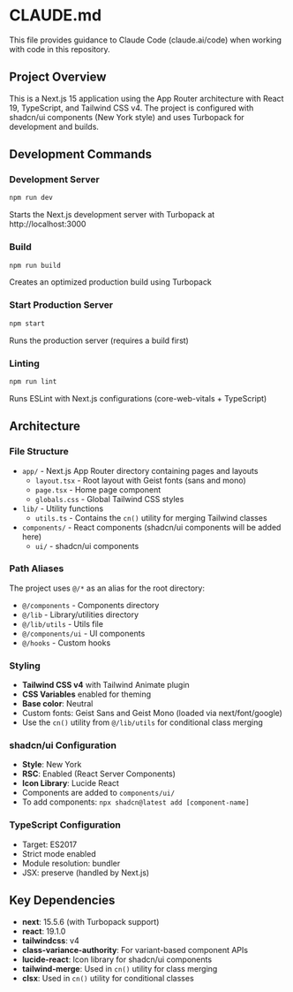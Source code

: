 # CLAUDE.md

This file provides guidance to Claude Code (claude.ai/code) when working with code in this repository.

## Project Overview

This is a Next.js 15 application using the App Router architecture with React 19, TypeScript, and Tailwind CSS v4. The project is configured with shadcn/ui components (New York style) and uses Turbopack for development and builds.

## Development Commands

### Development Server
```bash
npm run dev
```
Starts the Next.js development server with Turbopack at http://localhost:3000

### Build
```bash
npm run build
```
Creates an optimized production build using Turbopack

### Start Production Server
```bash
npm start
```
Runs the production server (requires a build first)

### Linting
```bash
npm run lint
```
Runs ESLint with Next.js configurations (core-web-vitals + TypeScript)

## Architecture

### File Structure
- `app/` - Next.js App Router directory containing pages and layouts
  - `layout.tsx` - Root layout with Geist fonts (sans and mono)
  - `page.tsx` - Home page component
  - `globals.css` - Global Tailwind CSS styles
- `lib/` - Utility functions
  - `utils.ts` - Contains the `cn()` utility for merging Tailwind classes
- `components/` - React components (shadcn/ui components will be added here)
  - `ui/` - shadcn/ui components

### Path Aliases
The project uses `@/*` as an alias for the root directory:
- `@/components` - Components directory
- `@/lib` - Library/utilities directory
- `@/lib/utils` - Utils file
- `@/components/ui` - UI components
- `@/hooks` - Custom hooks

### Styling
- **Tailwind CSS v4** with Tailwind Animate plugin
- **CSS Variables** enabled for theming
- **Base color**: Neutral
- Custom fonts: Geist Sans and Geist Mono (loaded via next/font/google)
- Use the `cn()` utility from `@/lib/utils` for conditional class merging

### shadcn/ui Configuration
- **Style**: New York
- **RSC**: Enabled (React Server Components)
- **Icon Library**: Lucide React
- Components are added to `components/ui/`
- To add components: `npx shadcn@latest add [component-name]`

### TypeScript Configuration
- Target: ES2017
- Strict mode enabled
- Module resolution: bundler
- JSX: preserve (handled by Next.js)

## Key Dependencies

- **next**: 15.5.6 (with Turbopack support)
- **react**: 19.1.0
- **tailwindcss**: v4
- **class-variance-authority**: For variant-based component APIs
- **lucide-react**: Icon library for shadcn/ui components
- **tailwind-merge**: Used in `cn()` utility for class merging
- **clsx**: Used in `cn()` utility for conditional classes
